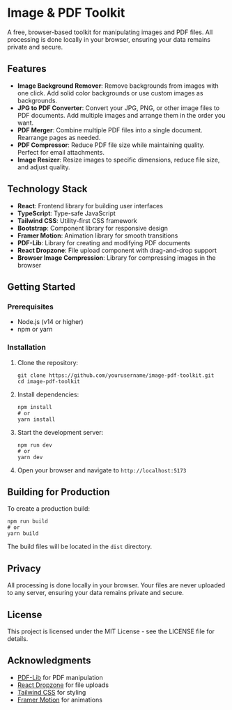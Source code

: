 # Image & PDF Toolkit

A free, browser-based toolkit for manipulating images and PDF files. All processing is done locally in your browser, ensuring your data remains private and secure.

## Features

- **Image Background Remover**: Remove backgrounds from images with one click. Add solid color backgrounds or use custom images as backgrounds.
- **JPG to PDF Converter**: Convert your JPG, PNG, or other image files to PDF documents. Add multiple images and arrange them in the order you want.
- **PDF Merger**: Combine multiple PDF files into a single document. Rearrange pages as needed.
- **PDF Compressor**: Reduce PDF file size while maintaining quality. Perfect for email attachments.
- **Image Resizer**: Resize images to specific dimensions, reduce file size, and adjust quality.

## Technology Stack

- **React**: Frontend library for building user interfaces
- **TypeScript**: Type-safe JavaScript
- **Tailwind CSS**: Utility-first CSS framework
- **Bootstrap**: Component library for responsive design
- **Framer Motion**: Animation library for smooth transitions
- **PDF-Lib**: Library for creating and modifying PDF documents
- **React Dropzone**: File upload component with drag-and-drop support
- **Browser Image Compression**: Library for compressing images in the browser

## Getting Started

### Prerequisites

- Node.js (v14 or higher)
- npm or yarn

### Installation

1. Clone the repository:
   ```
   git clone https://github.com/yourusername/image-pdf-toolkit.git
   cd image-pdf-toolkit
   ```

2. Install dependencies:
   ```
   npm install
   # or
   yarn install
   ```

3. Start the development server:
   ```
   npm run dev
   # or
   yarn dev
   ```

4. Open your browser and navigate to `http://localhost:5173`

## Building for Production

To create a production build:

```
npm run build
# or
yarn build
```

The build files will be located in the `dist` directory.

## Privacy

All processing is done locally in your browser. Your files are never uploaded to any server, ensuring your data remains private and secure.

## License

This project is licensed under the MIT License - see the LICENSE file for details.

## Acknowledgments

- [PDF-Lib](https://pdf-lib.js.org/) for PDF manipulation
- [React Dropzone](https://react-dropzone.js.org/) for file uploads
- [Tailwind CSS](https://tailwindcss.com/) for styling
- [Framer Motion](https://www.framer.com/motion/) for animations 